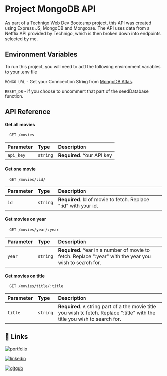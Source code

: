 
# Project MongoDB API

As part of a Technigo Web Dev Bootcamp project, this API was created using Express JS, MongoDB and Mongoose. The API uses data from a Netflix API provided by Technigo, which is then broken down into endpoints selected by me.

## Environment Variables

To run this project, you will need to add the following environment variables to your .env file

`MONGO_URL` - Get your Conncection String from [MongoDB Atlas](https://www.mongodb.com/cloud/atlas/register). 

`RESET_DB` - if you choose to uncomment that part of the seedDatabase function. 
## API Reference

#### Get all movies

```http
  GET /movies
```

| Parameter | Type     | Description                |
| :-------- | :------- | :------------------------- |
| `api_key` | `string` | **Required**. Your API key |

#### Get one movie

```http
  GET /movies/:id/
```

| Parameter | Type     | Description                       |
| :-------- | :------- | :-------------------------------- |
| `id`      | `string` | **Required**. Id of movie to fetch. Replace ":id" with your id. |

#### Get movies on year

```http
  GET /movies/year/:year
```

| Parameter | Type     | Description                       |
| :-------- | :------- | :-------------------------------- |
| `year`      | `string` | **Required**. Year in a number of movie to fetch. Replace ":year" with the year you wish to search for. |

#### Get movies on title

```http
  GET /movies/title/:title
```

| Parameter | Type     | Description                       |
| :-------- | :------- | :-------------------------------- |
| `title`      | `string` | **Required**. A string part of a the movie title you wish to fetch. Replace ":title" with the title you wish to search for. |

## 🔗 Links
[![portfolio](https://img.shields.io/badge/my_portfolio-1DA1F2?style=for-the-badge&logo=ko-fi&logoColor=white)](https://portfolio-laura-lyckholm.netlify.app/)

[![linkedin](https://img.shields.io/badge/linkedin-0A66C2?style=for-the-badge&logo=linkedin&logoColor=white)](https://www.linkedin.com/in/lauralyckholm/)

[![gitgub](https://img.shields.io/badge/github-000?style=for-the-badge&logo=github&logoColor=white)](https://github.com/LauraLyckholm)
